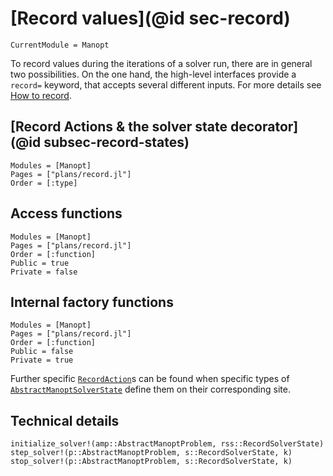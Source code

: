 # [Record values](@id sec-record)

```@meta
CurrentModule = Manopt
```

To record values during the iterations of a solver run, there are in general two possibilities.
On the one hand, the high-level interfaces provide a `record=` keyword, that accepts several different inputs. For more details see [How to record](../tutorials/HowToRecord.md).

## [Record Actions & the solver state decorator](@id subsec-record-states)

```@autodocs
Modules = [Manopt]
Pages = ["plans/record.jl"]
Order = [:type]
```

## Access functions

```@autodocs
Modules = [Manopt]
Pages = ["plans/record.jl"]
Order = [:function]
Public = true
Private = false
```

## Internal factory functions

```@autodocs
Modules = [Manopt]
Pages = ["plans/record.jl"]
Order = [:function]
Public = false
Private = true
```

Further specific [`RecordAction`](@ref)s can be found when specific types of [`AbstractManoptSolverState`](@ref) define them on their corresponding site.

## Technical details

```@docs
initialize_solver!(amp::AbstractManoptProblem, rss::RecordSolverState)
step_solver!(p::AbstractManoptProblem, s::RecordSolverState, k)
stop_solver!(p::AbstractManoptProblem, s::RecordSolverState, k)
```